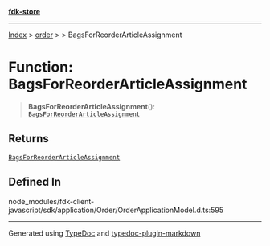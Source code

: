 [**fdk-store**](../../../README.md)
***

[Index](../../../API.md) > [order](../../README.md) > [<internal>](../README.md) > BagsForReorderArticleAssignment

# Function: BagsForReorderArticleAssignment

> **BagsForReorderArticleAssignment**(): [`BagsForReorderArticleAssignment`](../type-aliases/type-alias.BagsForReorderArticleAssignment.md)

## Returns

[`BagsForReorderArticleAssignment`](../type-aliases/type-alias.BagsForReorderArticleAssignment.md)

## Defined In

node\_modules/fdk-client-javascript/sdk/application/Order/OrderApplicationModel.d.ts:595

***
Generated using [TypeDoc](https://typedoc.org/) and [typedoc-plugin-markdown](https://www.npmjs.com/package/typedoc-plugin-markdown)
